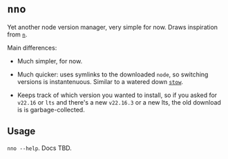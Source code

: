 # `nno`

Yet another node version manager, very simple for now. Draws inspiration
from [`n`](https://github.com/tj/n/tree/master).

Main differences:

* Much simpler, for now.

* Much quicker: uses symlinks to the downloaded `node`, so switching
  versions is instantenuous. Similar to a watered down
  [`stow`](https://www.gnu.org/software/stow/).

* Keeps track of which version you wanted to install, so if you asked
  for `v22.16` or `lts` and there's a new `v22.16.3` or a new lts, the
  old download is is garbage-collected.

## Usage

`nno --help`. Docs TBD.

